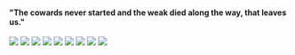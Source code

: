 #### "The cowards never started and the weak died along the way, that leaves us."

[![](https://img.shields.io/website?color=7ea4b3&down_color=7ea4b3&down_message=AustinWhite.com&label=Website&style=flat&up_color=7ea4b3&up_message=AustinWhite.com&url=https%3A%2F%2Fwww.austinwhite.com%2F)](https://www.austinwhite.com/)
![](https://img.shields.io/badge/-Linux-d5dbdb?style=flat&logo=linux&logoColor=black)
![](https://img.shields.io/badge/-Neovim-d5dbdb?style=flat&logo=Neovim&logoColor=black)
![](https://img.shields.io/badge/-Web3-d5dbdb?style=flat&logo=Ethereum&logoColor=black)
![](https://img.shields.io/badge/-Python-d5dbdb?style=flat&logo=Python&logoColor=black)
![](https://img.shields.io/badge/-Solidity-d5dbdb?style=flat&logo=Solidity&logoColor=black)
![](https://img.shields.io/badge/-React-d5dbdb?style=flat&logo=React&logoColor=black)
![](https://img.shields.io/badge/-C/C++-d5dbdb?style=flat&logo=C&logoColor=black)
![](https://img.shields.io/badge/-Rust-d5dbdb?style=flat&logo=Rust&logoColor=black)
